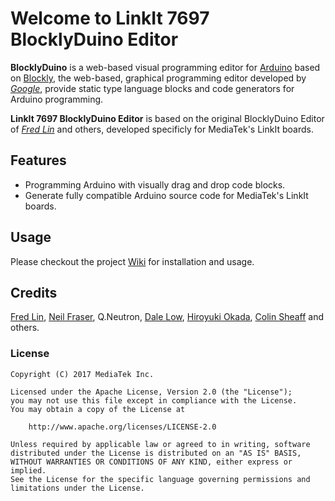 # Welcome to LinkIt 7697 BlocklyDuino Editor

**BlocklyDuino** is a web-based visual programming editor for [Arduino](http://www.arduino.cc/) based on [Blockly](https://developers.google.com/blockly/), the web-based, graphical programming editor developed by *[Google](https://github.com/google)*, provide static type language blocks and code generators for Arduino programming.

**LinkIt 7697 BlocklyDuino Editor** is based on the original BlocklyDuino Editor of *[Fred Lin](https://github.com/gasolin)* and others, developed specificly for MediaTek's LinkIt boards.

## Features

- Programming Arduino with visually drag and drop code blocks.
- Generate fully compatible Arduino source code for MediaTek's LinkIt boards.

## Usage

Please checkout the project [Wiki](https://github.com/MediaTek-Labs/BlockyDuino-for-LinkIt/wiki) for installation and usage.

## Credits

[Fred Lin](https://github.com/gasolin), [Neil Fraser](https://github.com/NeilFraser), Q.Neutron, [Dale Low](https://github.com/gumbypp), [Hiroyuki Okada](https://github.com/okhiroyuki), [Colin Sheaff](https://github.com/selfsimilar) and others.

### License

```
Copyright (C) 2017 MediaTek Inc.

Licensed under the Apache License, Version 2.0 (the "License");
you may not use this file except in compliance with the License.
You may obtain a copy of the License at

    http://www.apache.org/licenses/LICENSE-2.0

Unless required by applicable law or agreed to in writing, software
distributed under the License is distributed on an "AS IS" BASIS,
WITHOUT WARRANTIES OR CONDITIONS OF ANY KIND, either express or implied.
See the License for the specific language governing permissions and
limitations under the License.
```
